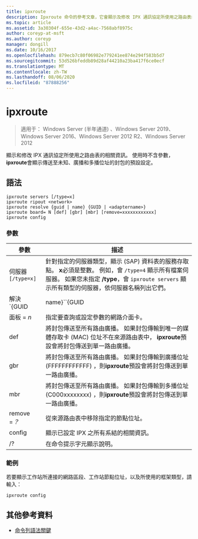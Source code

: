 ```yaml
---
title: ipxroute
description: Ipxroute 命令的參考文章，它會顯示及修改 IPX 通訊協定所使用之路由表的相關資訊。
ms.topic: article
ms.assetid: 3a30304f-655e-43d2-a4ac-7568abf8975c
author: coreyp-at-msft
ms.author: coreyp
manager: dongill
ms.date: 10/16/2017
ms.openlocfilehash: 879ecb7c80f06982e779241ee874e294f583b5d7
ms.sourcegitcommit: 53d526bfeddb89d28af44210a23ba417f6ce0ecf
ms.translationtype: MT
ms.contentlocale: zh-TW
ms.lasthandoff: 08/06/2020
ms.locfileid: "87888256"
---
```

# <a name="ipxroute"></a>ipxroute

> 適用于： Windows Server (半年通道) 、Windows Server 2019、Windows Server 2016、Windows Server 2012 R2、Windows Server 2012

顯示和修改 IPX 通訊協定所使用之路由表的相關資訊。 使用時不含參數， **ipxroute**會顯示傳送至未知、廣播和多播位址的封包的預設設定。

## <a name="syntax"></a>語法

```
ipxroute servers [/type=x]
ipxroute ripout <network>
ipxroute resolve {guid | name} {GUID | <adaptername>}
ipxroute board= N [def] [gbr] [mbr] [remove=xxxxxxxxxxxx]
ipxroute config
```

### <a name="parameters"></a>參數
| 參數 | 描述 |
| ------- | -------- |
| 伺服器`[/type=x]` | 針對指定的伺服器類型，顯示 (SAP) 資料表的服務存取點。 **x**必須是整數。 例如，會 `/type=4` 顯示所有檔案伺服器。 如果您未指定 **/type**，會 `ipxroute servers` 顯示所有類型的伺服器，依伺服器名稱列出它們。 |
| 解決 `{GUID | name}``{GUID | adaptername}` | 將 GUID 的名稱解析為易記名稱，或將易記名稱解析為其 GUID。 |
| 面板 = *n* | 指定要查詢或設定參數的網路介面卡。 |
| def | 將封包傳送至所有路由廣播。 如果封包傳輸到唯一的媒體存取卡 (MAC) 位址不在來源路由表中， **ipxroute**預設會將封包傳送到單一路由廣播。 |
| gbr | 將封包傳送至所有路由廣播。 如果封包傳輸到廣播位址 (FFFFFFFFFFFF) ，則**ipxroute**預設會將封包傳送到單一路由廣播。 |
| mbr | 將封包傳送至所有路由廣播。 如果封包傳輸到多播位址 (C000xxxxxxxx) ，則**ipxroute**預設會將封包傳送到單一路由廣播。 |
| remove =*？* | 從來源路由表中移除指定的節點位址。 |
| config | 顯示已設定 IPX 之所有系結的相關資訊。 |
| /? | 在命令提示字元顯示說明。 |

### <a name="examples"></a>範例

若要顯示工作站所連接的網路區段、工作站節點位址，以及所使用的框架類型，請輸入：

```
ipxroute config
```

## <a name="additional-references"></a>其他參考資料

- [命令列語法關鍵](command-line-syntax-key.md)

